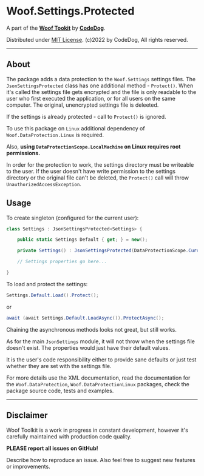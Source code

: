 ﻿# Woof.Settings.Protected

A part of the [**Woof Tookit**](../../Readme.md)
by **[CodeDog](https://www.codedog.pl)**.

Distributed under [MIT License](https://en.wikipedia.org/wiki/MIT_License).
(c)2022 by CodeDog, All rights reserved.

---

## About

The package adds a data protection to the `Woof.Settings` settings files.
The `JsonSettingsProtected` class has one additional method - `Protect()`.
When it's called the settings file gets encrypted and the file is only
readable to the user who first executed the application, or for all users on
the same computer. The original, unencrypted settings file is deleeted.

If the settings is already protected - call to `Protect()` is ignored.

To use this package on `Linux` additional dependency of
`Woof.DataProtection.Linux` is required.

Also, **using `DataProtectionScope.LocalMachine`
on Linux requires root permissions.**

In order for the protection to work, the settings directory must be
writeable to the user. If the user doesn't have write permission to the
settings directory or the original file can't be deleted, the `Protect()`
call will throw `UnauthorizedAccessException`.

## Usage

To create singleton (configured for the current user):
```cs
class Settings : JsonSettingsProtected<Settings> {

    public static Settings Default { get; } = new();

    private Settings() : JsonSettingsProtected(DataProtectionScope.CurrentUser) { }

    // Settings properties go here...

}
```


To load and protect the settings:

```cs
Settings.Default.Load().Protect();
```
or
```cs
await (await Settings.Default.LoadAsync()).ProtectAsync();
```

Chaining the asynchronous methods looks not great, but still works.

As for the main `JsonSettings` module, it will not throw when the settings
file doesn't exist. The properties would just have their default values.

It is the user's code responsibility either to provide sane defaults or
just test whether they are set with the settings file.

For more details use the XML documentation, read the documentation for the
`Woof.DataProtection`, `Woof.DataProtectionLinux` packages, check the package
source code, tests and examples.

---

## Disclaimer

Woof Toolkit is a work in progress in constant development,
however it's carefully maintained with production code quality.

**PLEASE report all issues on GitHub!**

Describe how to reproduce an issue.
Also feel free to suggest new features or improvements.